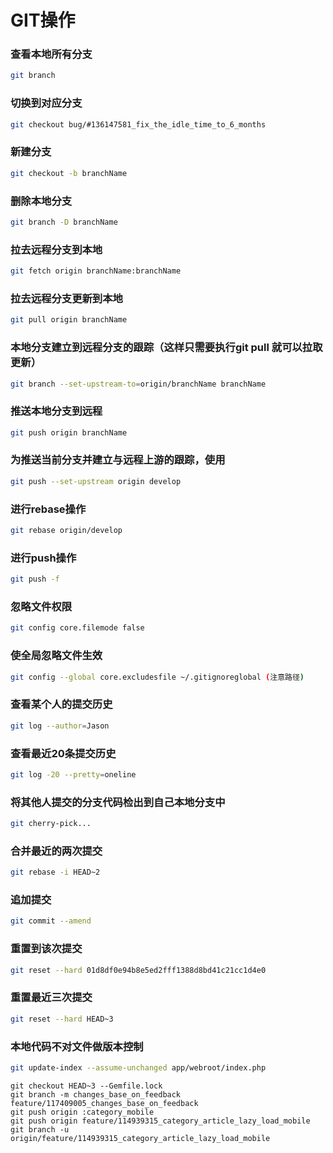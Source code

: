 # GIT操作
### 查看本地所有分支
```sh
git branch
```
### 切换到对应分支
```sh
git checkout bug/#136147581_fix_the_idle_time_to_6_months
```

### 新建分支
```sh
git checkout -b branchName
```

### 删除本地分支
```sh
git branch -D branchName
```
### 拉去远程分支到本地
```sh
git fetch origin branchName:branchName
```

### 拉去远程分支更新到本地
```sh
git pull origin branchName
```

### 本地分支建立到远程分支的跟踪（这样只需要执行git pull 就可以拉取更新）
```sh
git branch --set-upstream-to=origin/branchName branchName
```

### 推送本地分支到远程
```sh
git push origin branchName
```

### 为推送当前分支并建立与远程上游的跟踪，使用
```sh
git push --set-upstream origin develop
```

### 进行rebase操作
```sh
git rebase origin/develop
```
### 进行push操作
```sh
git push -f
```
### 忽略文件权限 ###
``` sh
git config core.filemode false
```
### 使全局忽略文件生效 ###
``` sh
git config --global core.excludesfile ~/.gitignoreglobal (注意路径)
```
### 查看某个人的提交历史 ###
``` sh
git log --author=Jason
```
### 查看最近20条提交历史 ###
``` sh
git log -20 --pretty=oneline
```

### 将其他人提交的分支代码检出到自己本地分支中 ###
``` sh
git cherry-pick...
```
### 合并最近的两次提交 ###
``` sh
git rebase -i HEAD~2
```

### 追加提交 ###
``` sh
git commit --amend
```

### 重置到该次提交 ###
``` sh
git reset --hard 01d8df0e94b8e5ed2fff1388d8bd41c21cc1d4e0
```

### 重置最近三次提交 ###
``` sh
git reset --hard HEAD~3
```

### 本地代码不对文件做版本控制 ###
``` sh
git update-index --assume-unchanged app/webroot/index.php
```

    git checkout HEAD~3 --Gemfile.lock
    git branch -m changes_base_on_feedback feature/117409005_changes_base_on_feedback
    git push origin :category_mobile
    git push origin feature/114939315_category_article_lazy_load_mobile
    git branch -u origin/feature/114939315_category_article_lazy_load_mobile
